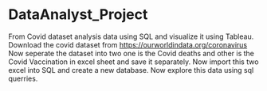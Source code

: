 # DataAnalyst_Project
From Covid dataset analysis data using SQL and visualize it using Tableau.
Download the covid dataset from https://ourworldindata.org/coronavirus
Now seperate the dataset into two one is the Covid deaths and other is the Covid Vaccination in excel sheet and save it separately.
Now import this two excel into SQL and create a new database.
Now explore this data using sql querries.
